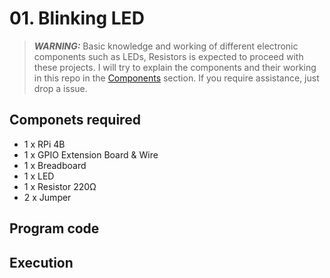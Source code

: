 # 01. Blinking LED

> **_WARNING:_** Basic knowledge and working of different electronic components such as LEDs, Resistors is expected to proceed with these projects. I will try to explain the components and their working in this repo in the [Components](../00_Components/README.md) section. If you require assistance, just drop a issue.

## Componets required

* 1 x RPi 4B
* 1 x GPIO Extension Board & Wire
* 1 x Breadboard
* 1 x LED
* 1 x Resistor 220Ω
* 2 x Jumper

## Program code

## Execution

